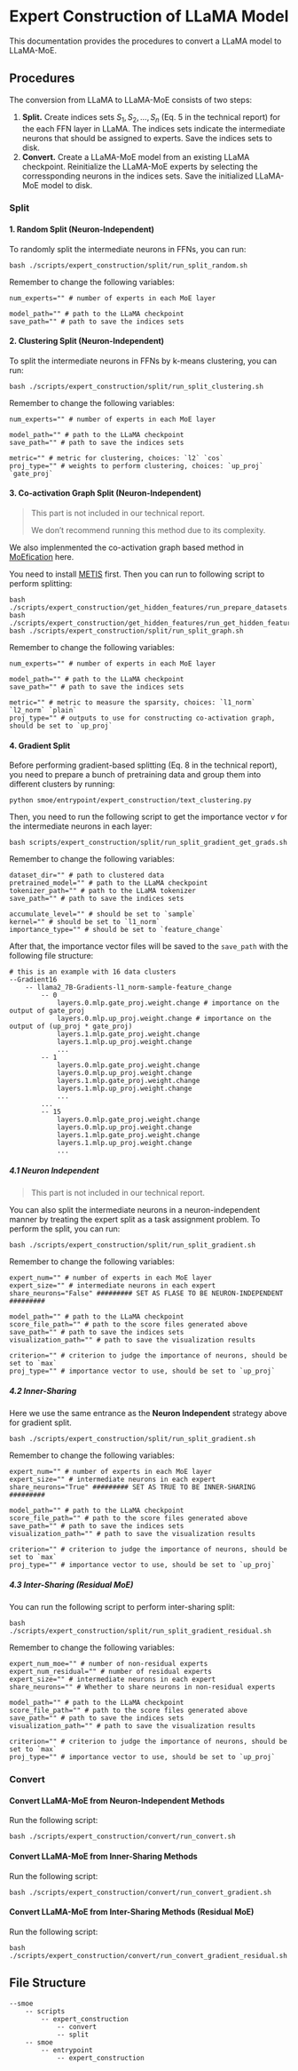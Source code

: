 # Expert Construction of LLaMA Model

This documentation provides the procedures to convert a LLaMA model to LLaMA-MoE.



## Procedures

The conversion from LLaMA to LLaMA-MoE consists of two steps:

1. **Split.** Create indices sets $S_1,S_2,\dots,S_n$ (Eq. 5 in the technical report) for the each FFN layer in LLaMA. The indices sets indicate the intermediate neurons that should be assigned to experts. Save the indices sets to disk.
2. **Convert.** Create a LLaMA-MoE model from an existing LLaMA checkpoint. Reinitialize the LLaMA-MoE experts by selecting the corressponding neurons in the indices sets. Save the initialized LLaMA-MoE model to disk.



### Split

#### 1. Random Split (Neuron-Independent)

To randomly split the intermediate neurons in FFNs, you can run:

```shell
bash ./scripts/expert_construction/split/run_split_random.sh
```

Remember to change the following variables:

```shell
num_experts="" # number of experts in each MoE layer

model_path="" # path to the LLaMA checkpoint
save_path="" # path to save the indices sets
```



#### 2. Clustering Split (Neuron-Independent)

To split the intermediate neurons in FFNs by k-means clustering, you can run:

```shell
bash ./scripts/expert_construction/split/run_split_clustering.sh
```

Remember to change the following variables:

```shell
num_experts="" # number of experts in each MoE layer

model_path="" # path to the LLaMA checkpoint
save_path="" # path to save the indices sets

metric="" # metric for clustering, choices: `l2` `cos`
proj_type="" # weights to perform clustering, choices: `up_proj` `gate_proj`
```



#### 3. Co-activation Graph Split (Neuron-Independent)

> This part is not included in our technical report.
>
> We don’t recommend running this method due to its complexity.

We also implenmented the co-activation graph based method in [MoEfication](https://arxiv.org/abs/2110.01786) here.

You need to install [METIS](http://glaros.dtc.umn.edu/gkhome/metis/metis/download) first. Then you can run to following script to perform splitting:

```shell
bash ./scripts/expert_construction/get_hidden_features/run_prepare_datasets.sh
bash ./scripts/expert_construction/get_hidden_features/run_get_hidden_features.sh
bash ./scripts/expert_construction/split/run_split_graph.sh
```

Remember to change the following variables:

```shell
num_experts="" # number of experts in each MoE layer

model_path="" # path to the LLaMA checkpoint
save_path="" # path to save the indices sets

metric="" # metric to measure the sparsity, choices: `l1_norm` `l2_norm` `plain`
proj_type="" # outputs to use for constructing co-activation graph, should be set to `up_proj`
```



#### 4. Gradient Split

Before performing gradient-based splitting (Eq. 8 in the technical report), you need to prepare a bunch of pretraining data and group them into different clusters by running:

```shell
python smoe/entrypoint/expert_construction/text_clustering.py
```

Then, you need to run the following script to get the importance vector $v$ for the intermediate neurons in each layer:

```shell
bash scripts/expert_construction/split/run_split_gradient_get_grads.sh
```

Remember to change the following variables:

```shell
dataset_dir="" # path to clustered data
pretrained_model="" # path to the LLaMA checkpoint
tokenizer_path="" # path to the LLaMA tokenizer
save_path="" # path to save the indices sets

accumulate_level="" # should be set to `sample`
kernel="" # should be set to `l1_norm`
importance_type="" # should be set to `feature_change`
```

After that, the importance vector files will be saved to the `save_path` with the following file structure:

```shell
# this is an example with 16 data clusters
--Gradient16
	-- llama2_7B-Gradients-l1_norm-sample-feature_change
        -- 0
            layers.0.mlp.gate_proj.weight.change # importance on the output of gate_proj
            layers.0.mlp.up_proj.weight.change # importance on the output of (up_proj * gate_proj)
            layers.1.mlp.gate_proj.weight.change
            layers.1.mlp.up_proj.weight.change
            ...
        -- 1
            layers.0.mlp.gate_proj.weight.change
            layers.0.mlp.up_proj.weight.change
            layers.1.mlp.gate_proj.weight.change
            layers.1.mlp.up_proj.weight.change
            ...
        ...
		-- 15
            layers.0.mlp.gate_proj.weight.change
            layers.0.mlp.up_proj.weight.change
            layers.1.mlp.gate_proj.weight.change
            layers.1.mlp.up_proj.weight.change
            ...
```



##### 4.1 Neuron Independent

> This part is not included in our technical report.

You can also split the intermediate neurons in a neuron-independent manner by treating the expert split as a task assignment problem. To perform the split, you can run:

```shell
bash ./scripts/expert_construction/split/run_split_gradient.sh
```

Remember to change the following variables:

```shell
expert_num="" # number of experts in each MoE layer
expert_size="" # intermediate neurons in each expert
share_neurons="False" ######### SET AS FLASE TO BE NEURON-INDEPENDENT #########

model_path="" # path to the LLaMA checkpoint
score_file_path="" # path to the score files generated above
save_path="" # path to save the indices sets
visualization_path="" # path to save the visualization results

criterion="" # criterion to judge the importance of neurons, should be set to `max`
proj_type="" # importance vector to use, should be set to `up_proj`
```



##### 4.2 Inner-Sharing

Here we use the same entrance as the **Neuron Independent** strategy above for gradient split.

```shell
bash ./scripts/expert_construction/split/run_split_gradient.sh
```

Remember to change the following variables:

```shell
expert_num="" # number of experts in each MoE layer
expert_size="" # intermediate neurons in each expert
share_neurons="True" ######### SET AS TRUE TO BE INNER-SHARING #########

model_path="" # path to the LLaMA checkpoint
score_file_path="" # path to the score files generated above
save_path="" # path to save the indices sets
visualization_path="" # path to save the visualization results

criterion="" # criterion to judge the importance of neurons, should be set to `max`
proj_type="" # importance vector to use, should be set to `up_proj`
```



##### 4.3 Inter-Sharing (Residual MoE)

You can run the following script to perform inter-sharing split:

```shell
bash ./scripts/expert_construction/split/run_split_gradient_residual.sh
```

Remember to change the following variables:

```shell
expert_num_moe="" # number of non-residual experts
expert_num_residual="" # number of residual experts
expert_size="" # intermediate neurons in each expert
share_neurons="" # Whether to share neurons in non-residual experts

model_path="" # path to the LLaMA checkpoint
score_file_path="" # path to the score files generated above
save_path="" # path to save the indices sets
visualization_path="" # path to save the visualization results

criterion="" # criterion to judge the importance of neurons, should be set to `max`
proj_type="" # importance vector to use, should be set to `up_proj`
```



### Convert

#### Convert LLaMA-MoE from Neuron-Independent Methods

Run the following script:

```shell
bash ./scripts/expert_construction/convert/run_convert.sh
```



#### Convert LLaMA-MoE from Inner-Sharing Methods

Run the following script:

```shell
bash ./scripts/expert_construction/convert/run_convert_gradient.sh
```



#### Convert LLaMA-MoE from Inter-Sharing Methods (Residual MoE)

Run the following script:

```shell
bash ./scripts/expert_construction/convert/run_convert_gradient_residual.sh
```



## File Structure

```shell
--smoe
	-- scripts
        -- expert_construction
            -- convert
            -- split
    -- smoe
        -- entrypoint
            -- expert_construction
```
